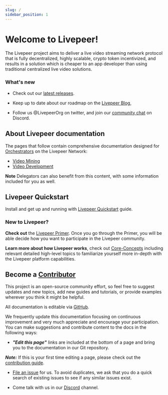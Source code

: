 ```yaml
---
slug: /
sidebar_position: 1
---
```


# Welcome to Livepeer!

The Livepeer project aims to deliver a live video streaming network protocol that is fully decentralized, highly scalable, crypto token incentivized, and
results in a solution which is cheaper to an app developer than using traditional centralized live video solutions. 

### What's new 

- Check out our [latest releases](https://github.com/livepeer/go-livepeer/releases).

- Keep up to date about our roadmap on the [Livepeer Blog](https://medium.com/livepeer-blog),

- Follow us @LivepeerOrg on twitter, and join our [community chat](https://discord.gg/RR4kFAh) on Discord.

## About Livepeer documentation

The pages that follow contain comprehensive documentation designed for [Orchestrators](/livepeer-quick-start/video-mining-quick-start/choosing-a-role.md) on the Livepeer Network:

- [Video Mining](/core-concepts/video-mining-concepts/video-mining-core-concepts.md)
- [Video Development](/how-to-guides/video-development/video-developers
)

**Note** Delegators can also benefit from this content, with some information included for you as well.

## Livepeer Quickstart
Install and get up and running with [Livepeer Quickstart](/livepeer-quick-start/) guide.

### New to Livepeer? 

**Check out** the [Livepeer Primer](https://livepeer.org/primer). Once you go through the Primer, you will be able decide how you want to participate in the Livepeer community.

**Learn more about how Livepeer works**, check out [Core-Concepts](/core-concepts/core-concepts.md) including relevant detailed high-level topics to familiarize yourself more in-depth with the Livepeer platform capabilities.

<!---[Protocol Overview](/protocol/core-concepts/overview).--->


## Become a [Contributor](/contributors) 

This project is an open-source community effort, so feel free to suggest updates and new topics, add new guides and tutorials, or provide examples wherever you think it might be helpful.

All documentation is editable via [GitHub](https://github.com/livepeer/livepeer-org/tree/master/docs).

We frequently update this documentation focusing on continuous improvement and very much appreciate and encourage your participation. You can make suggestions and contribute content to the docs in the following ways:

-   ***"Edit this page"*** links are included at the bottom of a page and bring you to the documentation in our Git repository. 

***Note:*** If this is your first time editing a page, please check out the [contribution guide](/contributing/overview).

-  [File an issue](https://github.com/livepeer/docs) for us. To avoid duplicates, we ask that you do a quick search of existing issues to see if any similar issues exist.

-   Come talk with us in our [Discord](https://discord.gg/uaPhtyrWsF) channel.